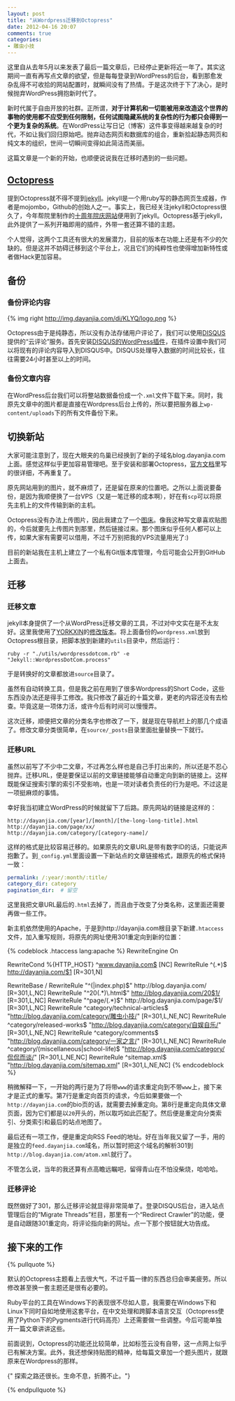 ```yaml
---
layout: post
title: "从Wordpress迁移到Octopress"
date: 2012-04-16 20:07
comments: true
categories: 
- 雕虫小技
---
```


这里自从去年5月以来发表了最后一篇文章后，已经停止更新将近一年了。其实这期间一直有再写点文章的欲望，但是每每登录到WordPress的后台，看到那愈发杂乱得不可收拾的网站配置时，就瞬间没有了热情。于是这次终于下了决心，是时候抛弃WordPress拥抱新时代了。

新时代属于自由开放的社群。正所谓，**对于计算机和一切能被用来改造这个世界的事物的使用都不应受到任何限制，任何试图隐藏系统的复杂性的行为都只会得到一个更为复杂的系统**。在WordPress让写日记（博客）这件事变得越来越复杂的时代，不如让我们回归原始吧。抛弃动态网页和数据库的组合，重新拾起静态网页和纯文本的组织，世间一切瞬间变得如此简洁而美丽。

这篇文章是一个新的开始，也顺便说说我在迁移时遇到的一些问题。

<!--more-->

## [Octopress](http://octopress.org/)

提到Octopress就不得不提到[jekyll](http://jekyllrb.com/)。jekyll是一个用ruby写的静态网页生成器，作者是mojombo，Github的创始人之一。事实上，我已经关注jekyll和Octopress很久了，今年帮院里制作的[十周年院庆网站](http://218.94.159.105)便用到了jekyll。Octopress基于jekyll，此外提供了一系列开箱即用的插件，外带一套还算不错的主题。

个人觉得，这两个工具还有很大的发展潜力，目前的版本在功能上还是有不少的欠缺的。但是这并不妨碍迁移到这个平台上，况且它们的纯粹性也使得增加新特性或者做Hack更加容易。

## 备份

### 备份评论内容

{% img right http://img.dayanjia.com/di/KLYQ/logo.png %}

Octopress由于是纯静态，所以没有办法存储用户评论了，我们可以使用[DISQUS](http://disqus.com/)提供的“云评论”服务。首先安装[DISQUS的WordPress插件](http://wordpress.org/extend/plugins/disqus-comment-system/)，在插件设置中我们可以将现有的评论内容导入到DISQUS中。DISQUS处理导入数据的时间比较长，往往需要24小时甚至以上的时间。

### 备份文章内容

在WordPress后台我们可以将整站数据备份成一个`.xml`文件下载下来。同时，我原先文章中的图片都是直接在Wordpress后台上传的，所以要把服务器上`wp-content/uploads`下的所有文件备份下来。

## 切换新站

大家可能注意到了，现在大眼夹的鸟巢已经换到了新的子域名blog.dayanjia.com上面。感觉这样似乎更加容易管理吧。至于安装和部署Octopress，[官方文档](http://octopress.org/docs/)里写的很详细，不再重复了。

原先网站用到的图片，就不麻烦了，还是留在原来的位置吧。之所以上面说要备份，是因为我顺便换了一台VPS（又是一笔迁移的成本啊），好在有`scp`可以将原先主机上的文件传输到新的主机。

Octopress没有办法上传图片，因此我建立了一个[图床](http://img.dayanjia.com)。像我这种写文章喜欢贴图的，今后就要先上传图片到那里，然后链接过来。那个图床似乎任何人都可以上传，如果大家有需要可以借用，不过千万别把我的VPS流量用光了:)

目前的新站我在主机上建立了一个私有Git版本库管理，今后可能会公开到GitHub上面去。

## 迁移

### 迁移文章

jekyll本身提供了一个从WordPress迁移文章的工具，不过对中文实在是不太友好。这里我使用了[YORKXIN](http://blog.yorkxin.org/2011/11/26/import-from-wpcom-to-octopress/)的[修改版本](https://gist.github.com/1394128)。将上面备份的`wordpress.xml`放到Octopress根目录，把脚本放到新建的`utils`目录中，然后运行：

```
ruby -r "./utils/wordpressdotcom.rb" -e "Jekyll::WordpressDotCom.process"
```

于是转换好的文章都放进`source`目录了。

虽然有自动转换工具，但是我之前在用到了很多Wordpress的Short Code，这些东西没办法还是得手工修改。我只修改了最近的十篇文章，更老的内容还没有去检查。毕竟这是一项体力活，或许今后有时间可以慢慢弄。

这次迁移，顺便把文章的分类名字也修改了一下，就是现在导航栏上的那几个成语了。修改文章分类很简单，在`source/_posts`目录里面批量替换一下就行。

### 迁移URL

虽然以前写了不少中二文章，不过再怎么样也是自己手打出来的，所以还是不忍心抛弃。迁移URL，便是要保证以前的文章链接能够自动重定向到新的链接上。这样既能保证搜索引擎的索引不受影响，也是一项对读者负责任的行为是吧。不过这是一项挺麻烦的事情。

幸好我当初建立WordPress的时候就留下了后路。原先网站的链接是这样的：

```
http://dayanjia.com/[year]/[month]/[the-long-long-title].html
http://dayanjia.com/page/xx/
http://dayanjia.com/category/[category-name]/
```

这样的格式是比较容易迁移的。如果原先的文章URL是带有数字ID的话，只能说声抱歉了。到`_config.yml`里面设置一下新站点的文章链接格式，跟原先的格式保持一致：

``` yaml
permalink: /:year/:month/:title/
category_dir: category
pagination_dir:  # 留空
```

这里我把文章URL最后的`.html`去掉了，而且由于改变了分类名称，这里面还需要再做一些工作。

新主机依然使用的Apache，于是到http://dayanjia.com根目录下新建`.htaccess`文件，加入重写规则，将原先的网址使用301重定向到新的位置：

{% codeblock .htaccess lang:apache %}
RewriteEngine On

RewriteCond %{HTTP_HOST} ^www.dayanjia.com$ [NC]
RewriteRule ^(.*)$ http://dayanjia.com/$1 [R=301,N]

RewriteBase /
RewriteRule "^(|index.php)$" http://blog.dayanjia.com/ [R=301,L,NC]
RewriteRule "^20(.*)\.html$" http://blog.dayanjia.com/20$1/ [R=301,L,NC]
RewriteRule "^page/(.*)$" http://blog.dayanjia.com/page/$1/ [R=301,L,NC]
RewriteRule ^category/technical-articles$ "http://blog.dayanjia.com/category/雕虫小技/" [R=301,L,NE,NC]
RewriteRule ^category/released-works$ "http://blog.dayanjia.com/category/自娱自乐/" [R=301,L,NE,NC]
RewriteRule ^category/comments$ "http://blog.dayanjia.com/category/一家之言/" [R=301,L,NE,NC]
RewriteRule ^category/(miscellaneous|school-life)$ "http://blog.dayanjia.com/category/侃侃而谈/" [R=301,L,NE,NC]
RewriteRule ^sitemap.xml$ "http://blog.dayanjia.com/sitemap.xml" [R=301,L,NE,NC]
{% endcodeblock %}

稍微解释一下，一开始的两行是为了将带`www`的请求重定向到不带`www`上，接下来才是正式的重写。第7行是重定向首页的请求，今后如果要做一个`http://dayanjia.com`的bio页的话，就需要去掉重定向。第8行是重定向具体文章页面，因为它们都是以`20`开头的，所以取巧如此匹配了。然后便是重定向分类索引、分类索引和最后的站点地图了。

最后还有一项工作，便是重定向RSS Feed的地址。好在当年我又留了一手，用的是独立的`feed.dayanjia.com`域名，所以暂时把这个域名的解析301到`http://blog.dayanjia.com/atom.xml`就行了。

不管怎么说，当年的我还算有点高瞻远瞩吧，留得青山在不怕没柴烧，哈哈哈。

### 迁移评论

既然做好了301，那么迁移评论就显得非常简单了。登录DISQUS后台，进入站点管理后台的“Migrate Threads”栏目，那里有一个“Redirect Crawler”的功能，便是自动跟随301重定向，将评论指向新的网址。点一下那个按钮就大功告成。

## 接下来的工作

{% pullquote %}

默认的Octopress主题看上去很大气，不过千篇一律的东西总归会审美疲劳。所以修改甚至换一套主题还是很有必要的。

Ruby平台的工具在Windows下的表现很不尽如人意，我需要在Windows下和Linux下同时自如地使用这套平台，在中文处理和跨脚本语言交互（Octopress使用了Python下的Pygments进行代码高亮）上还需要做一些调整。今后可能单独开一篇文章讲讲这些。

前面说到，Octopress的功能还比较简单，比如标签云没有自带，这一点网上似乎已有解决方案。此外，我还想保持贴图的精神，给每篇文章加一个题头图片，就跟原来在Wordpress的那样。

{" 探索之路还很长。生命不息，折腾不止。"}

{% endpullquote %}